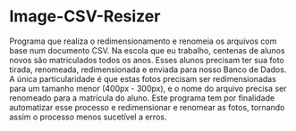 # Image-CSV-Resizer
Programa que realiza o redimensionamento e renomeia os arquivos com base num documento CSV. 
Na escola que eu trabalho, centenas de alunos novos são matriculados todos os anos. Esses alunos precisam ter sua foto tirada, renomeada, redimensionada e enviada para nosso Banco de Dados. A única particularidade é que estas fotos precisam ser redimensionadas para um tamanho menor (400px - 300px), e o nome do arquivo precisa ser renomeado para a matrícula do aluno. Este programa tem por finalidade automatizar esse processo e redimensionar e renomear as fotos, tornando assim o processo menos sucetível a erros. 
